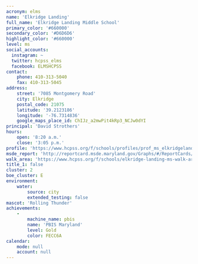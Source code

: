 ```yaml
---
acronym: elms
name: 'Elkridge Landing'
full_name: 'Elkridge Landing Middle School'
primary_color: '#660000'
secondary_color: '#D6D6D6'
highlight_color: '#660000'
level: ms
social_accounts:
  instagram: ~
  twitter: hcpss_elms
  facebook: ELMSHCPSS
contact:
    phone: 410-313-5040
    fax: 410-313-5045
address:
    street: '7085 Montgomery Road'
    city: Elkridge
    postal_code: 21075
    latitude: '39.2123186'
    longitude: '-76.7314836'
    google_maps_place_id: ChIJz_a2mwPit4kRp3_NCJw0dYI
principal: 'David Strothers'
hours:
    open: '8:20 a.m.'
    close: '3:05 p.m.'
profile: 'https://www.hcpss.org/f/schools/profiles/prof_ms_elkridgelanding.pdf'
msde_report: 'http://reportcard.msde.maryland.gov/Graphs/#/ReportCards/ReportCardSchool/1//1/13/0106/'
walk_area: 'https://www.hcpss.org/f/schools/elkridge-landing-ms-walk-area.pdf'
title_1: false
cluster: 2
boe_cluster: E
environment:
    water:
        source: city
        extended_testing: false
mascot: 'Rolling Thunder'
achievements:
    -
        machine_name: pbis
        name: 'PBIS Maryland'
        level: Gold
        color: FECC6A
calendar:
    mode: null
    account: null
---
```

